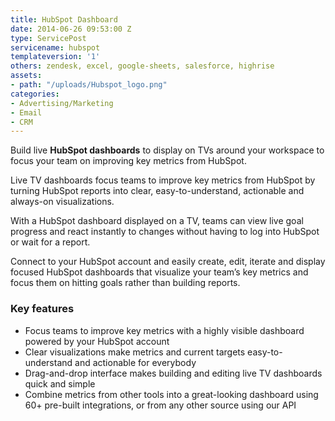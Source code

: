 ```yaml
---
title: HubSpot Dashboard
date: 2014-06-26 09:53:00 Z
type: ServicePost
servicename: hubspot
templateversion: '1'
others: zendesk, excel, google-sheets, salesforce, highrise
assets:
- path: "/uploads/Hubspot_logo.png"
categories:
- Advertising/Marketing
- Email
- CRM
---
```


Build live **HubSpot dashboards** to display on TVs around your workspace to focus your team on improving key metrics from HubSpot. 

Live TV dashboards focus teams to improve key metrics from HubSpot by turning HubSpot reports into clear, easy-to-understand, actionable and always-on visualizations.

With a HubSpot dashboard displayed on a TV, teams can view live goal progress and react instantly to changes without having to log into HubSpot or wait for a report. 

Connect to your HubSpot account and easily create, edit, iterate and display focused HubSpot dashboards that visualize your team’s key metrics and focus them on hitting goals rather than building reports.


<div class="useful-resources widget-main__inner">
<h3>Key features</h3>
<ul class="resources-links">
<li><span>Focus teams to improve key metrics with a highly visible dashboard powered by your HubSpot account</span></li>
<li><span>Clear visualizations make metrics and current targets easy-to-understand and actionable for everybody</span></li>
<li><span>Drag-and-drop interface makes building and editing live TV dashboards quick and simple</span></li>
<li><span>Combine metrics from other tools into a great-looking dashboard using 60+ pre-built integrations, or from any other source using our API</span></li>
</ul>
</div>
